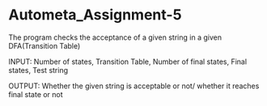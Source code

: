 # Autometa_Assignment-5
The program checks the acceptance of a given string in a given DFA(Transition Table)

INPUT:
Number of states,
Transition Table,
Number of final states,
Final states,
Test string

OUTPUT:
Whether the given string is acceptable or not/ whether it reaches final state or not
